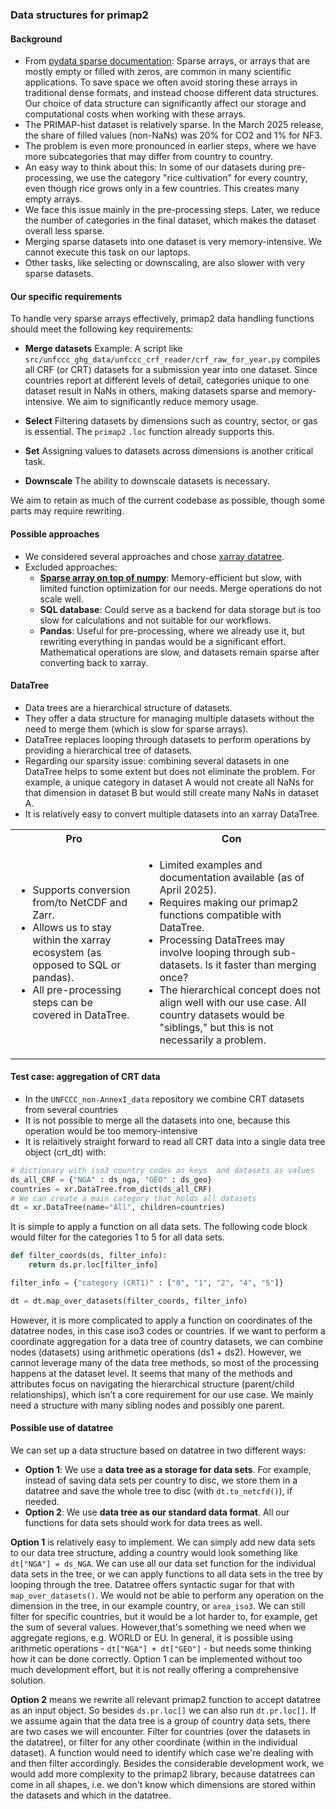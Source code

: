 ### Data structures for primap2

#### Background
* From [pydata sparse documentation](https://sparse.pydata.org/en/stable/introduction/): Sparse arrays, or arrays that are mostly empty or filled with zeros, are common in many scientific applications. To save space we often avoid storing these arrays in traditional dense formats, and instead choose different data structures. Our choice of data structure can significantly affect our storage and computational costs when working with these arrays.
* The PRIMAP-hist dataset is relatively sparse. In the March 2025 release, the share of filled values (non-NaNs) was 20% for CO2 and 1% for NF3.
* The problem is even more pronounced in earlier steps, where we have more subcategories that may differ from country to country.
* An easy way to think about this:
  In some of our datasets during pre-processing, we use the category "rice cultivation" for every country, even though rice grows only in a few countries. This creates many empty arrays.
* We face this issue mainly in the pre-processing steps. Later, we reduce the number of categories in the final dataset, which makes the dataset overall less sparse.
* Merging sparse datasets into one dataset is very memory-intensive. We cannot execute this task on our laptops.
* Other tasks, like selecting or downscaling, are also slower with very sparse datasets.

#### Our specific requirements

To handle very sparse arrays effectively, primap2 data handling functions should meet the following key requirements:

* **Merge datasets**
  Example: A script like `src/unfccc_ghg_data/unfccc_crf_reader/crf_raw_for_year.py` compiles all CRF (or CRT) datasets for a submission year into one dataset. Since countries report at different levels of detail, categories unique to one dataset result in NaNs in others, making datasets sparse and memory-intensive. We aim to significantly reduce memory usage.

* **Select**
  Filtering datasets by dimensions such as country, sector, or gas is essential. The `primap2` `.loc` function already supports this.

* **Set**
  Assigning values to datasets across dimensions is another critical task.

* **Downscale**
  The ability to downscale datasets is necessary.

We aim to retain as much of the current codebase as possible, though some parts may require rewriting.

#### Possible approaches

* We considered several approaches and chose [xarray datatree](https://docs.xarray.dev/en/stable/generated/xarray.DataTree.html).
* Excluded approaches:
  * [**Sparse array on top of numpy**](https://sparse.pydata.org/en/stable/): Memory-efficient but slow, with limited function optimization for our needs. Merge operations do not scale well.
  * **SQL database**: Could serve as a backend for data storage but is too slow for calculations and not suitable for our workflows.
  * **Pandas**: Useful for pre-processing, where we already use it, but rewriting everything in pandas would be a significant effort. Mathematical operations are slow, and datasets remain sparse after converting back to xarray.

#### DataTree

* Data trees are a hierarchical structure of datasets.
* They offer a data structure for managing multiple datasets without the need to merge them (which is slow for sparse arrays).
* DataTree replaces looping through datasets to perform operations by providing a hierarchical tree of datasets.
* Regarding our sparsity issue: combining several datasets in one DataTree helps to some extent but does not eliminate the problem. For example, a unique category in dataset A would not create all NaNs for that dimension in dataset B but would still create many NaNs in dataset A.
* It is relatively easy to convert multiple datasets into an xarray DataTree.

<table>
  <tr>
    <th>Pro</th>
    <th>Con</th>
  </tr>
  <tr>
    <td>
      <ul>
        <li>Supports conversion from/to NetCDF and Zarr.</li>
        <li>Allows us to stay within the xarray ecosystem (as opposed to SQL or pandas).</li>
        <li>All pre-processing steps can be covered in DataTree.</li>
      </ul>
    </td>
    <td>
      <ul>
        <li>Limited examples and documentation available (as of April 2025).</li>
        <li>Requires making our primap2 functions compatible with DataTree.</li>
        <li>Processing DataTrees may involve looping through sub-datasets. Is it faster than merging once?</li>
        <li>The hierarchical concept does not align well with our use case. All country datasets would be "siblings," but this is not necessarily a problem.</li>
      </ul>
    </td>
  </tr>
</table>

#### Test case: aggregation of CRT data

* In the `UNFCCC_non-AnnexI_data` repository we combine CRT datasets from several countries
* It is not possible to merge all the datasets into one, because this operation would be too memory-intensive
* It is relaitively straight forward to read all CRT data into a single data tree object (crt_dt) with:

```python
# dictionary with iso3 country codes as keys  and datasets as values
ds_all_CRF = {"NGA" : ds_nga, "GEO" : ds_geo}
countries = xr.DataTree.from_dict(ds_all_CRF)
# We can create a main category that holds all datasets
dt = xr.DataTree(name="All", children=countries)
```

It is simple to apply a function on all data sets. The following code block would
filter for the categories 1 to 5 for all data sets.

```python
def filter_coords(ds, filter_info):
    return ds.pr.loc[filter_info]

filter_info = {"category (CRT1)" : ["0", "1", "2", "4", "5"]}

dt = dt.map_over_datasets(filter_coords, filter_info)
```

However, it is more complicated to apply a function on coordinates of the datatree nodes, in this case
iso3 codes or countries. If we want to perform a coordinate aggregation for a data tree of country datasets, we can combine nodes
(datasets) using arithmetic operations (ds1 + ds2). However, we cannot leverage many of the data tree methods, so
most of the processing happens at the dataset level. It seems that many of the methods and attributes focus on
navigating the hierarchical structure (parent/child relationships), which isn’t a core requirement for our use case.
We mainly need a structure with many sibling nodes and possibly one parent.


#### Possible use of datatree

We can set up a data structure based on datatree in two different ways:

* **Option 1**: We use a **data tree as a storage for data sets**. For example, instead of saving data sets per country to disc, we store
them in a datatree and save the whole tree to disc (with `dt.to_netcfd()`), if needed.
* **Option 2**: We use **data tree as our standard data format**. All our functions for data sets should work
for data trees as well.

**Option 1** is relatively easy to implement. We can simply add new data sets to our
data tree structure, adding a country would look something like `dt["NGA"] = ds_NGA`.
We can use all our data set function for the individual data sets in the tree, or we can
apply functions to all data sets in the tree by looping through the tree. Datatree
offers syntactic sugar for that with `map_over_datasets()`. We would not be able to perform
any operation on the dimension in the tree, in our example country, or `area_iso3`. We can
still filter for specific countries, but it would be a lot harder to, for example, get
the sum of several values. However,that's something we need when we aggregate regions, e.g. WORLD
or EU. In general, it is possible using arithmetic operations - `dt["NGA"] + dt["GEO"]` - but needs
some thinking how it can be done correctly. Option 1 can be implemented without too much development effort,
but it is not really offering a comprehensive solution.

**Option 2** means we rewrite all relevant primap2 function to accept datatree as an input object. So besides
`ds.pr.loc[]` we can also run `dt.pr.loc[]`. If we assume again that the data tree is a group of country data sets,
there are two cases we will encounter. Filter for countries (over the datasets in the datatree), or filter for any
other coordinate (within in the individual dataset). A function would need to identify which case we're dealing
with and then filter accordingly. Besides the considerable development work, we would add more complexity to the primap2
 library, because datatrees can come in all shapes, i.e. we don't know which dimensions are stored within the datasets
and which in the datatree.
